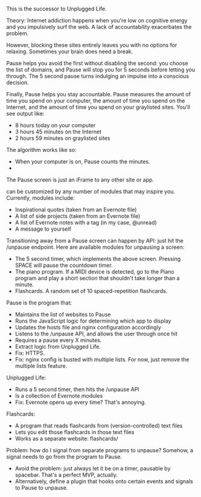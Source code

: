 This is the successor to Unplugged Life.

Theory: Internet addiction happens when you're low on cognitive energy and you impulsively surf the web. A lack of accountability exacerbates the problem.

However, blocking these sites entirely leaves you with no options for relaxing. Sometimes your brain does need a break.

Pause helps you avoid the first without disabling the second: you choose the list of domains, and Pause will stop you for 5 seconds before letting you through. The 5 second pause turns indulging an impulse into a conscious decision.

Finally, Pause helps you stay accountable. Pause measures the amount of time you spend on your computer, the amount of time you spend on the Internet, and the amount of time you spend on your graylisted sites. You'll see output like:
- 8 hours today on your computer
- 3 hours 45 minutes on the Internet
- 2 hours 59 minutes on graylisted sites

The algorithm works like so:
- When your computer is on, Pause counts the minutes.
-

The Pause screen is just an iFrame to any other site or app.


can be customized by any number of modules that may inspire you. Currently, modules include:
- Inspirational quotes (taken from an Evernote file)
- A list of side projects (taken from an Evernote file)
- A list of Evernote notes with a tag (in my case, @unread)
- A message to yourself

Transitioning away from a Pause screen can happen by API: just hit the /unpause endpoint. Here are available modules for unpausing a screen:
- The 5 second timer, which implements the above screen. Pressing SPACE will pause the countdown timer.
- The piano program. If a MIDI device is detected, go to the Piano program and play a short section that shouldn't take longer than a minute.
- Flashcards. A random set of 10 spaced-repetition flashcards.



Pause is the program that:
- Maintains the list of websites to Pause
- Runs the JavaScript logic for determining which app to display
- Updates the hosts file and nginx configuration accordingly
- Listens to the /unpause API, and allows the user through once hit
- Requires a pause every X minutes.
- Extract logic from Unplugged Life.
- Fix: HTTPS.
- Fix: nginx config is busted with multiple lists. For now, just remove the multiple lists feature.

Unplugged Life:
- Runs a 5 second timer, then hits the /unpause API
- Is a collection of Evernote modules
- Fix: Evernote opens up every time? That's annoying.

Flashcards:
- A program that reads flashcards from (version-controlled) text files
- Lets you edit those flashcards in those text files
- Works as a separate website: flashcards/

Problem: how do I signal from separate programs to unpause? Somehow, a signal needs to go from the program to Pause.
- Avoid the problem: just always let it be on a timer, pausable by spacebar. That's a perfect MVP, actually.
- Alternatively, define a plugin that hooks onto certain events and signals to Pause to unpause.
